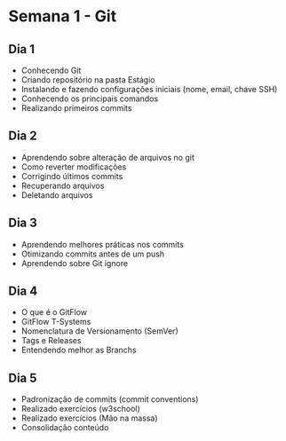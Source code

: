 # Semana 1 - Git

## Dia 1

- Conhecendo Git
- Criando repositório na pasta Estágio
- Instalando e fazendo configurações iniciais (nome, email, chave SSH)
- Conhecendo os principais comandos
- Realizando primeiros commits

## Dia 2

- Aprendendo sobre alteração de arquivos no git
- Como reverter modificações
- Corrigindo últimos commits
- Recuperando arquivos
- Deletando arquivos

## Dia 3

- Aprendendo melhores práticas nos commits
- Otimizando commits antes de um push
- Aprendendo sobre Git ignore

## Dia 4

- O que é o GitFlow
- GitFlow T-Systems
- Nomenclatura de Versionamento (SemVer)
- Tags e Releases
- Entendendo melhor as Branchs

## Dia 5

- Padronização de commits (commit conventions)
- Realizado exercícios (w3school)
- Realizado exercícios (Mão na massa)
- Consolidação conteúdo
